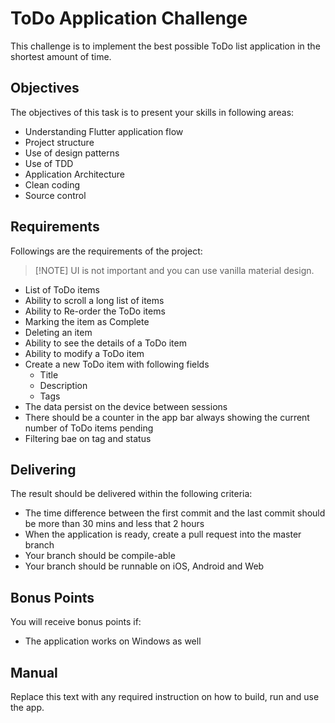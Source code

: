 # ToDo Application Challenge

This challenge is to implement the best possible ToDo list application in the
shortest amount of time.

## Objectives

The objectives of this task is to present your skills in following areas:

- Understanding Flutter application flow
- Project structure
- Use of design patterns
- Use of TDD
- Application Architecture
- Clean coding
- Source control

## Requirements

Followings are the requirements of the project:

> [!NOTE] UI is not important and you can use vanilla material design.

- List of ToDo items
- Ability to scroll a long list of items
- Ability to Re-order the ToDo items
- Marking the item as Complete
- Deleting an item
- Ability to see the details of a ToDo item
- Ability to modify a ToDo item
- Create a new ToDo item with following fields
  - Title
  - Description
  - Tags
- The data persist on the device between sessions
- There should be a counter in the app bar always showing the current number of
  ToDo items pending
- Filtering bae on tag and status

## Delivering

The result should be delivered within the following criteria:

- The time difference between the first commit and the last commit should be
  more than 30 mins and less that 2 hours
- When the application is ready, create a pull request into the master branch
- Your branch should be compile-able
- Your branch should be runnable on iOS, Android and Web

## Bonus Points

You will receive bonus points if:

- The application works on Windows as well

## Manual

Replace this text with any required instruction on how to build, run and use the
app.
